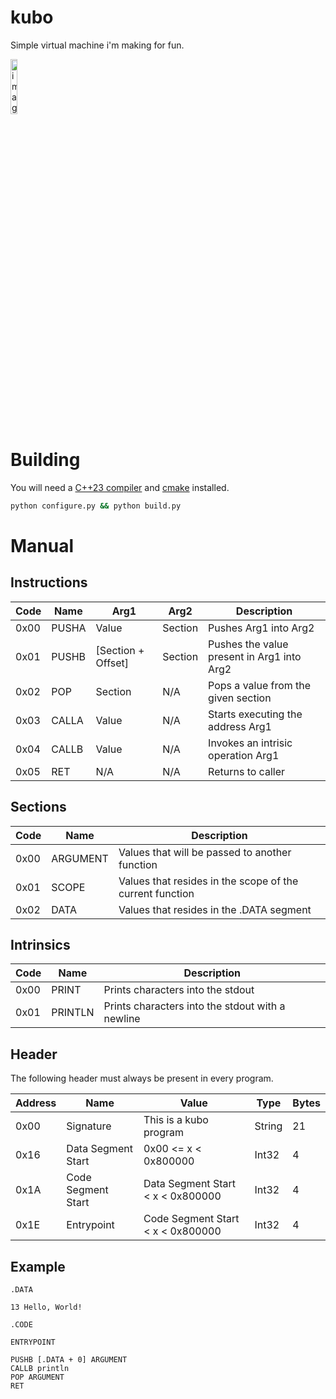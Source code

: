 # kubo

Simple virtual machine i'm making for fun.

<img width="15%" alt="image" src="https://github.com/user-attachments/assets/ae84fc45-b053-4a26-ba7d-d54f92afb0ec" />

# Building

You will need a [C++23 compiler](https://github.com/llvm/llvm-project/releases) and [cmake](https://cmake.org/) installed.

```bash
python configure.py && python build.py
```

# Manual

## Instructions

| Code | Name | Arg1 | Arg2 | Description |
|- | ----------- | ---- | ---- | --------- |
| 0x00 | PUSHA | Value | Section | Pushes Arg1 into Arg2 |
| 0x01 | PUSHB | \[Section + Offset\] | Section | Pushes the value present in Arg1 into Arg2 |
| 0x02 | POP | Section | N/A | Pops a value from the given section |
| 0x03 | CALLA | Value | N/A | Starts executing the address Arg1 |
| 0x04 | CALLB | Value | N/A | Invokes an intrisic operation Arg1 |
| 0x05 | RET | N/A | N/A | Returns to caller |

## Sections

| Code | Name | Description |
| ------- | ----- | --------- |
| 0x00 | ARGUMENT | Values that will be passed to another function |
| 0x01  | SCOPE | Values that resides in the scope of the current function |
| 0x02  | DATA | Values that resides in the .DATA segment |

## Intrinsics

| Code | Name | Description |
| ------- | ----- | --------- |
| 0x00 | PRINT | Prints characters into the stdout |
| 0x01  | PRINTLN | Prints characters into the stdout with a newline |

## Header

The following header must always be present in every program.

| Address | Name | Value | Type | Bytes |
| ------- | - | ----- | ---- | ----- |
| 0x00 | Signature | This is a kubo program | String | 21 |
| 0x16 | Data Segment Start| 0x00 <= x < 0x800000 | Int32 | 4 |
| 0x1A | Code Segment Start | Data Segment Start < x < 0x800000 | Int32 | 4 |
| 0x1E | Entrypoint | Code Segment Start < x < 0x800000 | Int32 | 4 |

## Example

```
.DATA

13 Hello, World!

.CODE

ENTRYPOINT

PUSHB [.DATA + 0] ARGUMENT
CALLB println
POP ARGUMENT
RET
```
